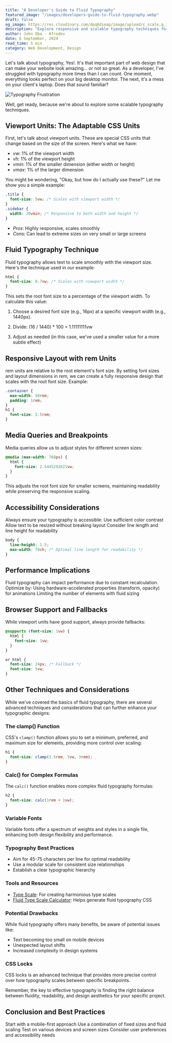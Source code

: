 ```yaml
---
title: "A Developer's Guide to Fluid Typography"
featured_image: "/images/developers-guide-to-fluid-typography.webp"
draft: false
og_image: https://res.cloudinary.com/dpq6dieap/image/upload/c_scale,q_100,w_532/v1725829023/developers-guide-to-fluid-typography_mbidth.jpg
description: "Explore responsive and scalable typography techniques for web development. Learn about viewport units, fluid typography, rem units, and best practices for creating consistent designs across devices."
author: John Oba - Afrodev
date: 6 September, 2024
read_time: 5 min
category: Web Development, Design
---
```


Let's talk about typography, Yes!. It's that important part of web design that can make your website look amazing... or not so great. As a developer, I've struggled with typography more times than I can count. One moment, everything looks perfect on your big desktop monitor. The next, it's a mess on your client's laptop. Does that sound familiar?

![Typography Frustration](https://media.giphy.com/media/3o7TKre2pXE2DeUVP2/giphy.gif)

Well, get ready, because we're about to explore some scalable typography techniques. 

## Viewport Units: The Adaptable CSS Units

First, let's talk about viewport units. These are special CSS units that change based on the size of the screen. Here's what we have:

- *vw*: 1% of the viewport width
- *vh*: 1% of the viewport height
- *vmin*: 1% of the smaller dimension (either width or height)
- *vmax*: 1% of the larger dimension

You might be wondering, "Okay, but how do I actually use these?" Let me show you a simple example:



```css
.title {
  font-size: 5vw; /* Scales with viewport width */
}
.sidebar {
  width: 20vmin; /* Responsive to both width and height */
}
```

- _Pros_: Highly responsive, scales smoothly
- _Cons_: Can lead to extreme sizes on very small or large screens 

## Fluid Typography Technique

Fluid typography allows text to scale smoothly with the viewport size. Here's the technique used in our example:
```css
html {
  font-size: 0.7vw; /* Scales with viewport width */
}
```

This sets the root font size to a percentage of the viewport width. 
To calculate this value:

1. Choose a desired font size (e.g., 16px) at a specific viewport width (e.g., 1440px).

2. Divide: (16 / 1440) * 100 = 1.11111111vw

3. Adjust as needed (in this case, we've used a smaller value for a more subtle effect) 

## Responsive Layout with rem Units

rem units are relative to the root element's font size. By setting font sizes and layout dimensions in rem, we can create a fully responsive design that scales with the root font size.
Example:

```css
.container {
  max-width: 50rem;
  padding: 1rem;
}
h1 {
  font-size: 2.5rem;
}
```

## Media Queries and Breakpoints

Media queries allow us to adjust styles for different screen sizes:

```css
@media (max-width: 768px) {
  html {
    font-size: 2.5445292621vw;
  }
}
```

This adjusts the root font size for smaller screens, maintaining readability while preserving the responsive scaling. 

## Accessibility Considerations

Always ensure your typography is accessible:
Use sufficient color contrast
Allow text to be resized without breaking layout
Consider line length and line height for readability

```css
body {
  line-height: 1.5;
  max-width: 70ch; /* Optimal line length for readability */
}
```

## Performance Implications

Fluid typography can impact performance due to constant recalculation. Optimize by:
Using hardware-accelerated properties (transform, opacity) for animations
Limiting the number of elements with fluid sizing

## Browser Support and Fallbacks

While viewport units have good support, always provide fallbacks:

```css
@supports (font-size: 1vw) {
  html {
    font-size: 1vw;
  }
}

or html {
  font-size: 24px; /* Fallback */
  font-size: 5vw;
}
```

## Other Techniques and Considerations

While we've covered the basics of fluid typography, there are several advanced techniques and considerations that can further enhance your typographic designs:

### The clamp() Function
CSS's `clamp()` function allows you to set a minimum, preferred, and maximum size for elements, providing more control over scaling:

```css
h1 {
  font-size: clamp(1.5rem, 5vw, 3rem);
}
```

### Calc() for Complex Formulas
The `calc()` function enables more complex fluid typography formulas:

```css
h2 {
  font-size: calc(1rem + 1vw);
}
```

### Variable Fonts
Variable fonts offer a spectrum of weights and styles in a single file, enhancing both design flexibility and performance.

### Typography Best Practices
- Aim for 45-75 characters per line for optimal readability
- Use a modular scale for consistent size relationships
- Establish a clear typographic hierarchy

### Tools and Resources
- [Type Scale](https://type-scale.com/): For creating harmonious type scales
- [Fluid Type Scale Calculator](https://www.fluid-type-scale.com/): Helps generate fluid typography CSS

### Potential Drawbacks
While fluid typography offers many benefits, be aware of potential issues like:
- Text becoming too small on mobile devices
- Unexpected layout shifts
- Increased complexity in design systems

### CSS Locks
CSS locks is an advanced technique that provides more precise control over how typography scales between specific breakpoints.

Remember, the key to effective typography is finding the right balance between fluidity, readability, and design aesthetics for your specific project.

## Conclusion and Best Practices

Start with a mobile-first approach
Use a combination of fixed sizes and fluid scaling
Test on various devices and screen sizes
Consider user preferences and accessibility needs
